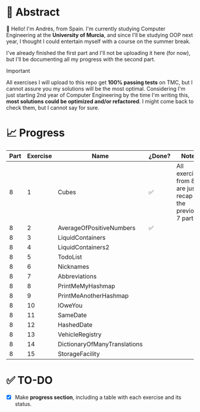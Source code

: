 # 💬 Abstract

👋 Hello! I'm Andrés, from Spain. I'm currently studying Computer Engineering at the **University of Murcia**, and since I'll be studying OOP next year, I thought I could entertain myself with a course on the summer break.

I've already finished the first part and I'll not be uploading it here (for now), but I'll be documenting all my progress with the second part.

> [!IMPORTANT]
> All exercises I will upload to this repo get **100% passing tests** on TMC, but I cannot assure you my solutions will be the most optimal. Considering I'm just starting 2nd year of Computer Engineering by the time I'm writing this, **most solutions could be optimized and/or refactored**. I might come back to check them, but I cannot say for sure.

# 📈 Progress

| Part | Exercise | Name                         | ¿Done? | Notes                                                          |
| ---- | -------- | ---------------------------- | ------ | -------------------------------------------------------------- |
| 8    | 1        | Cubes                        | ✅     | All exercises from 8 are just a recap for the previous 7 parts |
| 8    | 2        | AverageOfPositiveNumbers     | ✅     |
| 8    | 3        | LiquidContainers             |        |
| 8    | 4        | LiquidContainers2            |        |
| 8    | 5        | TodoList                     |        |
| 8    | 6        | Nicknames                    |        |
| 8    | 7        | Abbreviations                |        |
| 8    | 8        | PrintMeMyHashmap             |        |
| 8    | 9        | PrintMeAnotherHashmap        |        |
| 8    | 10       | IOweYou                      |        |
| 8    | 11       | SameDate                     |        |
| 8    | 12       | HashedDate                   |        |
| 8    | 13       | VehicleRegistry              |        |
| 8    | 14       | DictionaryOfManyTranslations |        |
| 8    | 15       | StorageFacility              |        |

# ✅ TO-DO

- [x] Make **progress section**, including a table with each exercise and its status.
